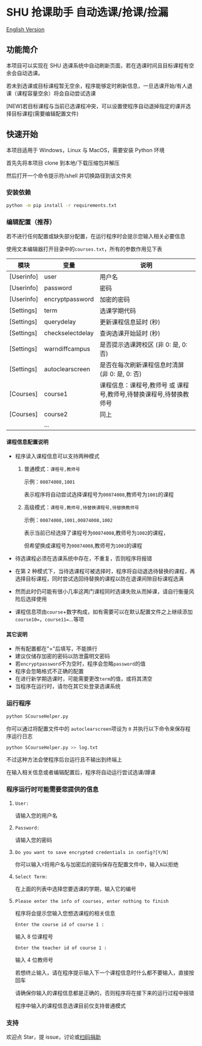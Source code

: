 # SHU 抢课助手 自动选课/抢课/捡漏

[English Version](README.md)

## **功能简介**

本项目可以实现在 SHU 选课系统中自动刷新页面，若在选课时间且目标课程有空余会自动选课。

若未到选课或目标课程暂无空余，程序能够定时刷新信息，一旦选课开始/有人退课（课程容量空余）将会自动尝试选课

[NEW]若目标课程与当前已选课程冲突，可以设置使程序自动退掉指定的课并选择目标课程(需要编辑配置文件)

## **快速开始**

本项目适用于 Windows，Linux 与 MacOS，需要安装 Python 环境

首先先将本项目 clone 到本地/下载压缩包并解压

然后打开一个命令提示符/shell 并切换路径到该文件夹

### **安装依赖**

```bash
python -m pip install -r requirements.txt
```

### **编辑配置（推荐）**

若不进行任何配置或缺失部分配置，在运行程序时会提示您输入相关必要信息

使用文本编辑器打开目录中的`courses.txt`，所有的参数作用见下表

| 模块       | 变量             | 说明                                                            |
| ---------- | ---------------- | -------------------------------------------------------------- |
| [Userinfo] | user             | 用户名                                                         |
| [Userinfo] | password         | 密码                                                           |
| [Userinfo] | encryptpassword  | 加密的密码                                                     |
| [Settings] | term             | 选课学期代码                                                   |
| [Settings] | querydelay       | 更新课程信息延时 (秒)                                           |
| [Settings] | checkselectdelay | 查询选课开始延时 (秒)                                           |
| [Settings] | warndiffcampus   | 是否提示选课跨校区 (非 0: 是, 0: 否)                            |
| [Settings] | autoclearscreen  | 是否在每次刷新课程信息时清屏 (非 0: 是, 0: 否)                   |
| [Courses]  | course1          | 课程信息：课程号,教师号 或 课程号,教师号,待替换课程号,待替换教师号 |
| [Courses]  | course2          | 同上                                                           |
|            | ...              |                                                                |

#### **课程信息配置说明**

- 程序读入课程信息可以支持两种模式

  1. 普通模式：`课程号,教师号`

      示例：`00874008,1001`

      表示程序将自动尝试选择课程号为`00874008`,教师号为`1001`的课程

  2. 高级模式：`课程号,教师号,待替换课程号,待替换教师号`

      示例：`00874008,1001,00874008,1002`

      表示当前已经选择了课程号为`00874008`,教师号为`1002`的课程，

      但希望换成课程号为`00874008`,教师号为`1001`的课程

- 待选课程必须在选课系统中存在，不重复，否则程序将报错
- 在第 2 种模式下，当待选课程可被选择时，程序将自动退选待替换的课程，再选择目标课程，同时尝试选回待替换的课程以防在退课间隙目标课程选满
- 然而此时仍可能有很小几率这两门课程同时选课失败从而掉课，请自行衡量风险后选择使用
- 课程信息项由`course`+数字构成，如有需要可以在默认配置文件之上继续添加`course10=`，`course11=`...等项

#### **其它说明**

- 所有配置都在"="后填写，不能换行
- 建议仅储存加密的密码以防泄露明文密码
- 若`encryptpassword`不为空时，程序会忽略`password`的值
- 程序会忽略格式不正确的配置
- 在进行新学期选课时，可能需要更改`term`的值，或将其清空
- 当程序在运行时，请勿在其它处登录选课系统

### **运行程序**

```bash
python SCourseHelper.py
```

你可以通过将配置文件中的 `autoclearscreen`项设为 `0` 并执行以下命令来保存程序运行日志

```bash
python SCourseHelper.py >> log.txt
```

不过这种方法会使程序后台运行且不输出到终端上

在输入相关信息或者编辑配置后，程序将自动运行尝试选课/蹲课

### **程序运行时可能需要您提供的信息**

1. `User:`

   请输入您的用户名

2. `Password:`

   请输入您的密码

3. `Do you want to save encrypted credentials in config?[Y/N]`

   你可以输入`Y`将用户名与加密后的密码保存在配置文件中，输入`N`以拒绝

4. `Select Term:`

   在上面的列表中选择您要选课的学期，输入它的编号

5. `Please enter the info of courses, enter nothing to finish`

   程序将会提示您输入您想选课程的相关信息

   `Enter the course id of course 1 :`

   输入 8 位课程号

   `Enter the teacher id of course 1 :`

   输入 4 位教师号

   若想终止输入，请在程序提示输入下一个课程信息时什么都不要输入，直接按回车

   请确保你输入的课程信息都是正确的，否则程序将在接下来的运行过程中报错

   程序中输入的课程信息选课目前仅支持普通模式

### **支持**

欢迎点 Star，提 issue，讨论或[扫码捐助](https://ishs.gq/jz.html)
